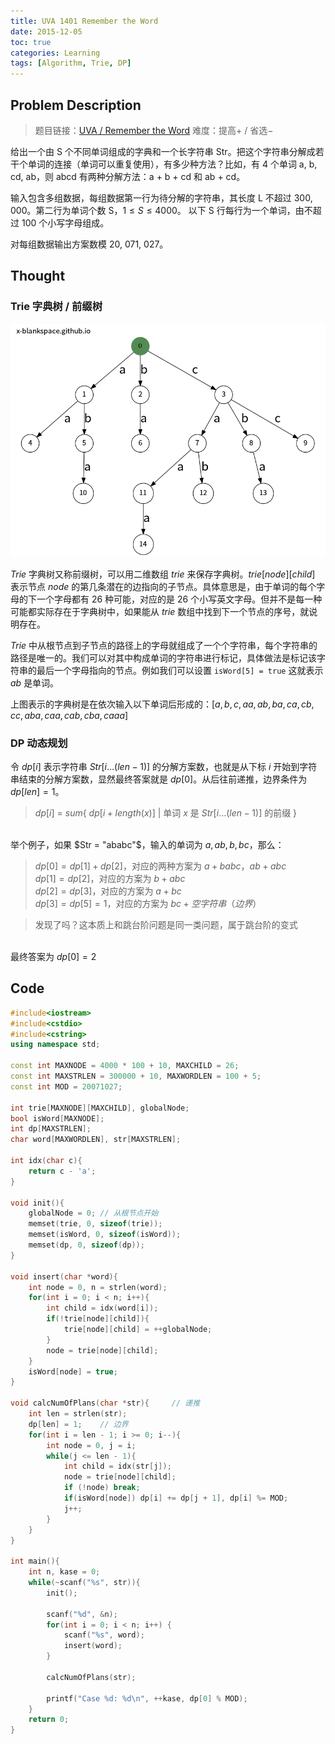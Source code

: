 ```yaml
---
title: UVA 1401 Remember the Word
date: 2015-12-05 
toc: true
categories: Learning
tags: [Algorithm, Trie, DP]
---
```

## Problem Description
> 题目链接：[UVA / Remember the Word](https://onlinejudge.org/index.php?option=onlinejudge&Itemid=8&page=show_problem&problem=4147)
> 难度：提高+ / 省选−

给出一个由 S 个不同单词组成的字典和一个长字符串 Str。把这个字符串分解成若干个单词的连接（单词可以重复使用），有多少种方法？比如，有 4 个单词 a, b, cd, ab，则 abcd 有两种分解方法：a + b + cd 和 ab + cd。

输入包含多组数据，每组数据第一行为待分解的字符串，其长度 L 不超过 300, 000。第二行为单词个数 S，$1\leq S\leq4000$。 以下 S 行每行为一个单词，由不超过 100 个小写字母组成。

对每组数据输出方案数模 20, 071, 027。

<!--more-->
## Thought

### Trie 字典树 / 前缀树

![Trie png](/assets/Trie.png)

$Trie$ 字典树又称前缀树，可以用二维数组 $trie$ 来保存字典树。$trie[node][child]$ 表示节点 $node$ 的第几条潜在的边指向的子节点。具体意思是，由于单词的每个字母的下一个字母都有 26 种可能，对应的是 26 个小写英文字母。但并不是每一种可能都实际存在于字典树中，如果能从 $trie$ 数组中找到下一个节点的序号，就说明存在。

$Trie$ 中从根节点到子节点的路径上的字母就组成了一个个字符串，每个字符串的路径是唯一的。我们可以对其中构成单词的字符串进行标记，具体做法是标记该字符串的最后一个字母指向的节点。例如我们可以设置 `isWord[5] = true` 这就表示 $ab$ 是单词。

上图表示的字典树是在依次输入以下单词后形成的：$[ a, b, c, aa, ab, ba, ca, cb, cc, aba, caa, cab, cba, caaa ]$

### DP 动态规划

令 $dp[i]$ 表示字符串 $Str[i…(len-1)]$ 的分解方案数，也就是从下标 $i$ 开始到字符串结束的分解方案数，显然最终答案就是 $dp[0]$。从后往前递推，边界条件为 $dp[len] = 1$。

> $dp[i]$ = $sum${ $dp[i + length(x)]$ | 单词 $x$ 是 $Str[i…(len-1)]$ 的前缀 }

<br />举个例子，如果 $Str = "ababc"$，输入的单词为 $a, ab, b, bc$，那么：

> $dp[0] = dp[1] + dp[2]$，对应的两种方案为 $a + babc$，$ab + abc$<br />$dp[1] = dp[2]$，对应的方案为 $b + abc$<br />$dp[2] = dp[3]$，对应的方案为 $a + bc$<br />$dp[3] = dp[5] = 1$，对应的方案为 $bc + 空字符串（边界）$

> 发现了吗？这本质上和跳台阶问题是同一类问题，属于跳台阶的变式

<br />最终答案为 $dp[0] = 2$

## Code
``` CPP
#include<iostream>
#include<cstdio>
#include<cstring>
using namespace std;

const int MAXNODE = 4000 * 100 + 10, MAXCHILD = 26;
const int MAXSTRLEN = 300000 + 10, MAXWORDLEN = 100 + 5;
const int MOD = 20071027;

int trie[MAXNODE][MAXCHILD], globalNode;
bool isWord[MAXNODE];
int dp[MAXSTRLEN];
char word[MAXWORDLEN], str[MAXSTRLEN];

int idx(char c){
	return c - 'a';
}

void init(){
	globalNode = 0;	// 从根节点开始
	memset(trie, 0, sizeof(trie));
	memset(isWord, 0, sizeof(isWord));
	memset(dp, 0, sizeof(dp));
}

void insert(char *word){
	int node = 0, n = strlen(word);
	for(int i = 0; i < n; i++){
		int child = idx(word[i]);
		if(!trie[node][child]){
			trie[node][child] = ++globalNode;
		}
		node = trie[node][child];
	}
	isWord[node] = true;
}

void calcNumOfPlans(char *str){		// 递推
	int len = strlen(str);
	dp[len] = 1;	// 边界
	for(int i = len - 1; i >= 0; i--){
		int node = 0, j = i;
		while(j <= len - 1){
			int child = idx(str[j]);
			node = trie[node][child];
			if (!node) break;
			if(isWord[node]) dp[i] += dp[j + 1], dp[i] %= MOD;
			j++;
		}
	}
}

int main(){
	int n, kase = 0;
	while(~scanf("%s", str)){
		init();

		scanf("%d", &n);
		for(int i = 0; i < n; i++) {
			scanf("%s", word);
			insert(word);
		}

		calcNumOfPlans(str);

		printf("Case %d: %d\n", ++kase, dp[0] % MOD);
	}
	return 0;
}
```


